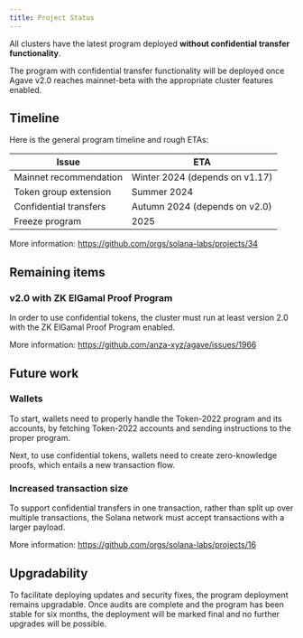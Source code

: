 ```yaml
---
title: Project Status
---
```


All clusters have the latest program deployed **without confidential transfer
functionality**.

The program with confidential transfer functionality will be deployed once
Agave v2.0 reaches mainnet-beta with the appropriate cluster features enabled.

## Timeline

Here is the general program timeline and rough ETAs:

| Issue                       | ETA                            |
| --------------------------- | ------------------------------ |
| Mainnet recommendation      | Winter 2024 (depends on v1.17) |
| Token group extension       | Summer 2024                    |
| Confidential transfers      | Autumn 2024 (depends on v2.0)  |
| Freeze program              | 2025                           |

More information: https://github.com/orgs/solana-labs/projects/34

## Remaining items

### v2.0 with ZK ElGamal Proof Program

In order to use confidential tokens, the cluster must run at least version 2.0
with the ZK ElGamal Proof Program enabled.

More information: https://github.com/anza-xyz/agave/issues/1966

## Future work

### Wallets

To start, wallets need to properly handle the Token-2022 program and its accounts,
by fetching Token-2022 accounts and sending instructions to the proper program.

Next, to use confidential tokens, wallets need to create zero-knowledge proofs,
which entails a new transaction flow.

### Increased transaction size

To support confidential transfers in one transaction, rather than split up over
multiple transactions, the Solana network must accept transactions with a larger
payload.

More information: https://github.com/orgs/solana-labs/projects/16

## Upgradability

To facilitate deploying updates and security fixes, the program deployment remains
upgradable. Once audits are complete and the program has been stable for six months,
the deployment will be marked final and no further upgrades will be possible.
